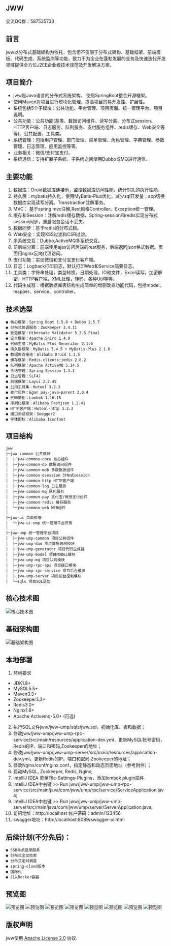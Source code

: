 ## JWW
交流QQ群：587535733

## 前言
jww以分布式基础架构为依托，包含但不仅限于分布式架构、基础框架、前端模板、代码生成、系统监测等功能，致力于为企业在蓬勃发展的业务及快速迭代开发领域提供全方位J2EE企业级技术规范及开发解决方案。

## 项目简介
- jww是Java语言的分布式系统架构。 使用SpringBoot整合开源框架。
- 使用Maven对项目进行模块化管理，提高项目的易开发性、扩展性。
- 系统包括5个子模块：公共功能、平台管理、项目页面、统一管理平台、项目说明。
- 公共功能：公共功能(基类、数据访问组件、读写分离、分布式session、HTTP客户端、日志服务、队列服务、支付服务组件、redis缓存、Web安全等等)、公共配置、工具类。
- 系统管理：包括用户管理、部门管理、菜单管理、角色管理、字典管理、参数管理、日志管理、应用监控等等。
- 业务相关：微信/支付宝支付。
- 系统通信：支持扩展子系统，子系统之间使用Dubbo或MQ进行通信。

## 主要功能
 1. 数据库：Druid数据库连接池，监控数据库访问性能，统计SQL的执行性能。 
 2. 持久层：mybatis持久化，使用MyBatis-Plus优化，减少sql开发量；aop切换数据库实现读写分离。Transtraction注解事务。
 3. MVC： 基于spring mvc注解,Rest风格Controller。Exception统一管理。
 4. 缓存和Session：注解redis缓存数据，Spring-session和redis实现分布式session同步，重启服务会话不丢失。
 5. 数据同步：基于redis的分布式锁。
 6. Web安全：实现XSS过滤和CSR过滤。
 7. 多系统交互：Dubbo,ActiveMQ多系统交互。
 8. 前后端分离：前端使用ajax访问后端的rest服务，后端返回json格式数据。页面用nginx反向代理访问。
 9. 支付功能：实现微信和支付宝支付客户端。
 10. 日志：Logback打印日志，默认打印Web和Service简要日志。
 11. 工具类：字符串处理，类型转换，日期处理，IO和文件，Excel读写，加密解密，HTTP客户端，XML处理，转码，各种Util等等。
 12. 代码生成器：根据数据库表结构生成简单的增删改查功能代码，包括model、mapper、service、controller。

## 技术选型
    ● 核心框架：Spring Boot 1.5.8 + Dubbo 2.5.7
    ● 分布式协调服务：ZooKeeper 3.4.11
    ● 校验框架：Hibernate Validator 5.3.5.Final
    ● 安全框架：Apache Shiro 1.4.0
    ● 代码生成：MyBatis Plus Generator 2.1.6
    ● 持久层框架：MyBatis 3.4.5 + MyBatis-Plus 2.1.6
    ● 数据库连接池：Alibaba Druid 1.1.5
    ● 缓存框架：Redis.clients:jedis 2.8.2
    ● 队列框架：Apache ActiveMQ 5.14.5
    ● 会话管理：Spring-Session 1.3.1
    ● 日志管理：SLF4J 
    ● 前端框架：Layui 2.2.45
    ● 公用工具集：Hutool 3.2.3
    ● 支付组件：Egan pay-java-parent 2.0.4
    ● 代码简化：Lombok 1.16.18
    ● 序列化框架：Alibaba Fastjson 1.2.41
    ● HTTP客户端：Hutool-http 3.2.3
    ● 接口测试框架：Swagger2
    ● 字体图标：Alibaba Iconfont
    

## 项目结构 
```
jww
├─jww-common 公共模块
│  ├─jww-common-core 核心组件
│  ├─jww-common-db 数据访问组件
│  ├─jww-common-mdb 多数据源组件
│  ├─jww-common-dsession 分布式session
│  ├─jww-common-http HTTP客户端
│  ├─jww-common-log 日志服务
│  ├─jww-common-mq 队列服务
│  ├─jww-common-pay 支付宝/微信支付组件
│  ├─jww-common-redis 缓存服务
│  └─jww-common-web WEB组件
│ 
├─jww-ui 页面模块
│  └─jww-ui-ump 统一管理平台页面
│ 
├─jww-ump 统一管理平台项目
│  ├─jww-ump-common 项目公共组件
│  ├─jww-ump-dao 项目数据访问模块
│  ├─jww-ump-generator 项目代码生成器
│  ├─jww-ump-model 项目MODEL模块
│  ├─jww-ump-mq 项目队列模块
│  ├─jww-ump-rpc-api 项目接口模块
│  ├─jww-ump-rpc-service 项目后台模块
│  ├─jww-ump-server 项目前台控制模块
│  └─sqls 项目SQL语句
``` 

## 核心技术图

![核心技术图](jww-readme/后台核心技术图.png)

## 基础架构图

![基础架构图](jww-readme/后台基础架构图.png)

## 本地部署

  1. 环境要求
   * JDK1.8+
   * MySQL5.5+
   * Maven3.3+
   * Zookeeper3.3+
   * Redis3.0+
   * Nginx1.8+
   * Apache Activemq-5.0+ (可选)
 2.	执行SQL文件jww/jww-ump/sqls/jww.sql，初始化库、表和数据；
 3.	修改jww/jww-ump/jww-ump-rpc-service/src/main/resources/application-dev.yml，更新MySQL帐号密码，Redis的IP、端口和密码,Zookeeper的地址；
 4. 修改jww/jww-ump/jww-ump-server/src/main/resources/application-dev.yml，更新Redis的IP、端口和密码,Zookeeper的地址；
 5.	修改Nginx/conf/nginx.conf，指定静态和动态页面地址（参考附件）；
 6.	启动MySQL, Zookeeper, Redis, Nginx;
 7. IntelliJ IDEA 菜单File-Settings-Plugins，添加lombok plugin插件
 8. IntelliJ IDEA中右键 >> Run jww/jww-ump/jww-ump-rpc-service/src/main/java/com/jww/ump/rpc/service/ServiceApplication.java;
 9. IntelliJ IDEA中右键 >> Run jww/jww-ump/jww-ump-server/src/main/java/com/jww/ump/server/ServerApplication.java;
 10. 访问地址：http://localhost 帐户密码：admin/123456
 11. swagger地址：http://localhost:8089/swagger-ui.html

## 后续计划(不分先后)：
    ● SSO单点登录服务
    ● 分布式全文检索
    ● 分布式定时调度
    ● spring-cloud版本
    ● 国际化
    ● 引入Docker容器
    
## 预览图

![预览图](jww-readme/ui-demo-index.png)
![预览图](jww-readme/ui-demo-userList.png)
![预览图](jww-readme/ui-demo-deptList.png)
![预览图](jww-readme/ui-demo-menuList.png)
![预览图](jww-readme/ui-demo-roleList.png)
![预览图](jww-readme/ui-demo-log.png)
![预览图](jww-readme/ui-demo-webMonitor.png)
![预览图](jww-readme/ui-demo-swagger2.png)
    
## 版权声明
jww使用 [Apache License 2.0][] 协议.

[Apache License 2.0]: http://www.apache.org/licenses/LICENSE-2.0
